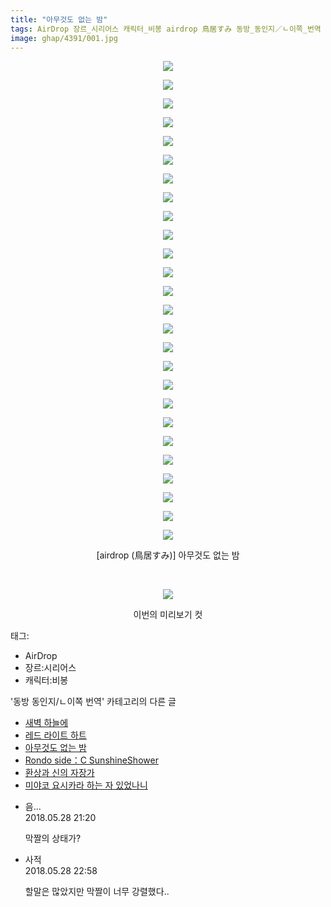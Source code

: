 ```yaml
---
title: "아무것도 없는 밤"
tags: AirDrop 장르_시리어스 캐릭터_비봉 airdrop 鳥居すみ 동방_동인지／ㄴ이쪽_번역
image: ghap/4391/001.jpg
---
```

<div class="article">
<p style="text-align: center; clear: none; float: none;"><img src="{{ site.nasurl }}/ghap/4391/001.jpg"/></p>
<p style="text-align: center; clear: none; float: none;"><img src="{{ site.nasurl }}/ghap/4391/002.jpg"/></p>
<p style="text-align: center; clear: none; float: none;"><img src="{{ site.nasurl }}/ghap/4391/003.jpg"/></p>
<p style="text-align: center; clear: none; float: none;"><img src="{{ site.nasurl }}/ghap/4391/004.jpg"/></p>
<p style="text-align: center; clear: none; float: none;"><img src="{{ site.nasurl }}/ghap/4391/005.jpg"/></p>
<p style="text-align: center; clear: none; float: none;"><img src="{{ site.nasurl }}/ghap/4391/006.jpg"/></p>
<p style="text-align: center; clear: none; float: none;"><img src="{{ site.nasurl }}/ghap/4391/007.jpg"/></p>
<p style="text-align: center; clear: none; float: none;"><img src="{{ site.nasurl }}/ghap/4391/008.jpg"/></p>
<p style="text-align: center; clear: none; float: none;"><img src="{{ site.nasurl }}/ghap/4391/009.jpg"/></p>
<p style="text-align: center; clear: none; float: none;"><img src="{{ site.nasurl }}/ghap/4391/010.jpg"/></p>
<p style="text-align: center; clear: none; float: none;"><img src="{{ site.nasurl }}/ghap/4391/011.jpg"/></p>
<p style="text-align: center; clear: none; float: none;"><img src="{{ site.nasurl }}/ghap/4391/012.jpg"/></p>
<p style="text-align: center; clear: none; float: none;"><img src="{{ site.nasurl }}/ghap/4391/013.jpg"/></p>
<p style="text-align: center; clear: none; float: none;"><img src="{{ site.nasurl }}/ghap/4391/014.jpg"/></p>
<p style="text-align: center; clear: none; float: none;"><img src="{{ site.nasurl }}/ghap/4391/015.jpg"/></p>
<p style="text-align: center; clear: none; float: none;"><img src="{{ site.nasurl }}/ghap/4391/016.jpg"/></p>
<p style="text-align: center; clear: none; float: none;"><img src="{{ site.nasurl }}/ghap/4391/017.jpg"/></p>
<p style="text-align: center; clear: none; float: none;"><img src="{{ site.nasurl }}/ghap/4391/018.jpg"/></p>
<p style="text-align: center; clear: none; float: none;"><img src="{{ site.nasurl }}/ghap/4391/019.jpg"/></p>
<p style="text-align: center; clear: none; float: none;"><img src="{{ site.nasurl }}/ghap/4391/020.jpg"/></p>
<p style="text-align: center; clear: none; float: none;"><img src="{{ site.nasurl }}/ghap/4391/021.jpg"/></p>
<p style="text-align: center; clear: none; float: none;"><img src="{{ site.nasurl }}/ghap/4391/022.jpg"/></p>
<p style="text-align: center; clear: none; float: none;"><img src="{{ site.nasurl }}/ghap/4391/023.jpg"/></p>
<p style="text-align: center; clear: none; float: none;"><img src="{{ site.nasurl }}/ghap/4391/024.jpg"/></p>
<p style="text-align: center; clear: none; float: none;"><img src="{{ site.nasurl }}/ghap/4391/025.jpg"/></p>
<p style="text-align: center; clear: none; float: none;"><img src="{{ site.nasurl }}/ghap/4391/026.jpg"/></p>
<p style="text-align: center; clear: none; float: none;">[airdrop (鳥居すみ)] 아무것도 없는 밤</p>
<p style="text-align: center; clear: none; float: none;"><br/></p>
<p style="text-align: center; clear: none; float: none;"><img src="{{ site.nasurl }}/ghap/4391/027.jpg"/></p>
<p style="text-align: center; clear: none; float: none;">이번의 미리보기 컷</p>
</div><div class="tagTrail">
<p>태그: </p>
<ul>
<li>AirDrop</li>
<li>장르:시리어스</li>
<li>캐릭터:비봉</li>
</ul>
</div><div class="another">
<p>'동방 동인지/ㄴ이쪽 번역' 카테고리의 다른 글</p>
<ul>
<li><a href="/2018-06-01-ghap_4395">새벽 하늘에</a></li>
<li><a href="/2018-05-29-ghap_4394">레드 라이트 하트</a></li>
<li><a href="/2018-05-28-ghap_4391">아무것도 없는 밤</a></li>
<li><a href="/2018-05-26-ghap_4382">Rondo side：C SunshineShower</a></li>
<li><a href="/2018-05-22-ghap_4380">환상과 신의 자장가</a></li>
<li><a href="/2018-05-19-ghap_4378">미야코 요시카라 하는 자 있었나니</a></li>
</ul>
</div><div class="cb_module cb_fluid">
<div class="cb_wrt cb_profile">
<div class="comment">
<ul>
<li class="cb_thumb_off" id="comment15263085">
<div class="cb_comment_area">
<div class="cb_info_area">
<div class="cb_section">
<span class="cb_nick_name">음...</span>
</div>
<div class="cb_section">
<span class="cb_date">2018.05.28 21:20 </span>
</div>
</div>
<div class="cb_dsc_comment">
<p class="cb_dsc">
											막짤의 상태가?
										</p>
</div>
</div></li>
<li class="cb_thumb_off" id="comment15263121">
<div class="cb_comment_area">
<div class="cb_info_area">
<div class="cb_section">
<span class="cb_nick_name">사적</span>
</div>
<div class="cb_section">
<span class="cb_date">2018.05.28 22:58 </span>
</div>
</div>
<div class="cb_dsc_comment">
<p class="cb_dsc">
											할말은 많았지만 막짤이 너무 강렬했다..
										</p>
</div>
</div></li>
</ul>
</div>
</div><!-- commentList close -->
</div>